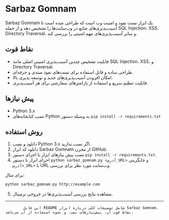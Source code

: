 # Sarbaz Gomnam

Sarbaz Gomnam یک ابزار تست نفوذ و امنیت وب است که طراحی شده است تا آسیب‌پذیری‌های شایع در وب‌سایت‌ها را تشخیص دهد و از جمله SQL Injection، XSS، Directory Traversal، و سایر آسیب‌پذیری‌های مهم امنیتی را بررسی کند.

## نقاط قوت

- قابلیت تشخیص چندین آسیب‌پذیری امنیتی اصلی مانند SQL Injection، XSS، و Directory Traversal.
- طراحی ساده و قابل استفاده برای تست‌های نفوذ مبتدی و حرفه‌ای.
- امکان افزودن آسیب‌پذیری‌های جدید و توسعه پذیری بالا.
- قابلیت تنظیم سریع و استفاده از پارامترهای سفارشی برای هر آسیب‌پذیری.

## پیش نیازها

- Python 3.x
- نصب کتابخانه‌های Python به وسیله دستور `pip install -r requirements.txt`

## روش استفاده

1. دانلود و نصب Python 3.x اگر نصب ندارید.
2. دانلود کد ابزار Sarbaz Gomnam از مخزن GitHub.
3. نصب پیش نیازهای ابزار با اجرای دستور `pip install -r requirements.txt`.
4. اجرای ابزار با دستور `python sarbaz_gomnam.py <آدرس_URL>` و جایگزینی `<آدرس_URL>` با URL وب‌سایت مورد نظر برای بررسی.

برای مثال:

```bash
python sarbaz_gomnam.py http://example.com
```

5. مشاهده نتایج بررسی آسیب‌پذیری‌ها در خروجی ترمینال.

---

            این فایل README شامل توضیحات کلی درباره ابزار Sarbaz Gomnam، نقاط قوت آن، پیش‌نیازهای نصب، و نحوه استفاده از آن می‌باشد.
